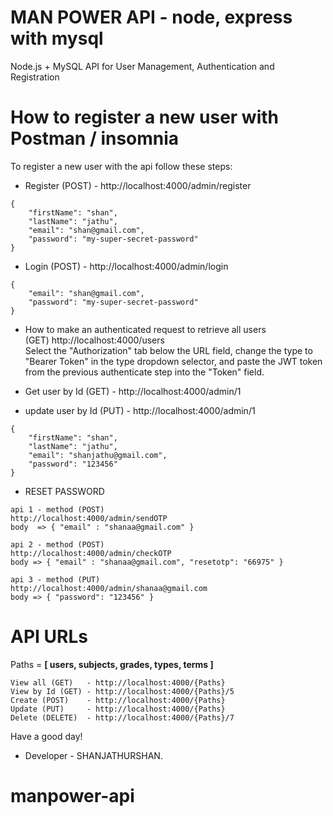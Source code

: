 # MAN POWER API - node, express with mysql

Node.js + MySQL API for User Management, Authentication and Registration

# How to register a new user with Postman / insomnia
To register a new user with the api follow these steps:

- Register (POST) - http://localhost:4000/admin/register
```
{
    "firstName": "shan",
    "lastName": "jathu",
    "email": "shan@gmail.com",
    "password": "my-super-secret-password"
}
```

- Login (POST) - http://localhost:4000/admin/login

```
{
    "email": "shan@gmail.com",
    "password": "my-super-secret-password"
}
```

- How to make an authenticated request to retrieve all users \
 (GET) http://localhost:4000/users \
Select the "Authorization" tab below the URL field, change the type to "Bearer Token" in the type dropdown selector, and paste the JWT token from the previous authenticate step into the "Token" field.

- Get user by Id (GET) - http://localhost:4000/admin/1

- update user by Id (PUT) - http://localhost:4000/admin/1 
```
{
    "firstName": "shan",
    "lastName": "jathu",
    "email": "shanjathu@gmail.com",
    "password": "123456"
}
```

- RESET PASSWORD
```
api 1 - method (POST)
http://localhost:4000/admin/sendOTP 
body  => { "email" : "shanaa@gmail.com" }

api 2 - method (POST) 
http://localhost:4000/admin/checkOTP 
body => { "email" : "shanaa@gmail.com", "resetotp": "66975" }

api 3 - method (PUT) 
http://localhost:4000/admin/shanaa@gmail.com
body => { "password": "123456" }
```

# API URLs
Paths = **[ users, subjects, grades, types, terms ]**

```
View all (GET)   - http://localhost:4000/{Paths}
View by Id (GET) - http://localhost:4000/{Paths}/5
Create (POST)    - http://localhost:4000/{Paths}
Update (PUT)     - http://localhost:4000/{Paths}
Delete (DELETE)  - http://localhost:4000/{Paths}/7
```

Have a good day!
- Developer - SHANJATHURSHAN.
# manpower-api
